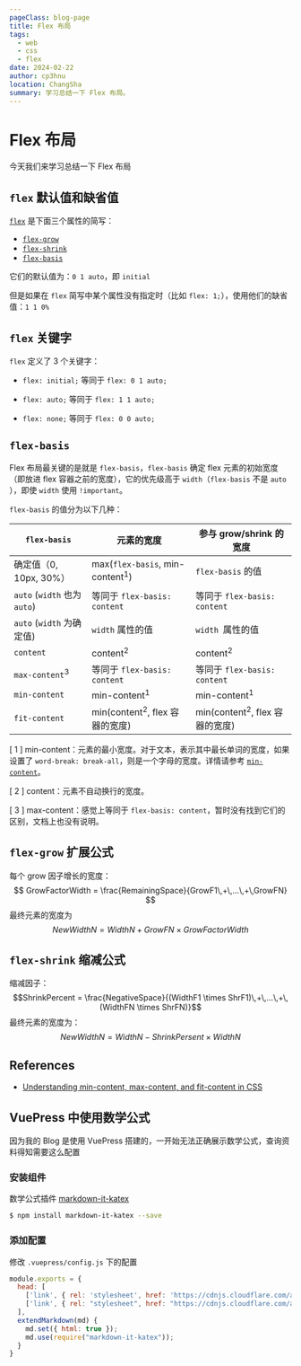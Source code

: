 ```yaml
---
pageClass: blog-page
title: Flex 布局
tags:
  - web
  - css
  - flex
date: 2024-02-22
author: cp3hnu
location: ChangSha
summary: 学习总结一下 Flex 布局。
---
```


# Flex 布局

今天我们来学习总结一下 Flex 布局

## `flex` 默认值和缺省值

[`flex`](https://developer.mozilla.org/en-US/docs/Web/CSS/flex) 是下面三个属性的简写：

- [`flex-grow`](https://developer.mozilla.org/en-US/docs/Web/CSS/flex-grow)
- [`flex-shrink`](https://developer.mozilla.org/en-US/docs/Web/CSS/flex-shrink)
- [`flex-basis`](https://developer.mozilla.org/en-US/docs/Web/CSS/flex-basis)

它们的默认值为：`0 1 auto`，即 `initial`

但是如果在 `flex` 简写中某个属性没有指定时（比如 `flex: 1;`），使用他们的缺省值：`1 1 0%`

## `flex` 关键字

`flex` 定义了 3 个关键字：

- `flex: initial;` 等同于 `flex: 0 1 auto;`

- `flex: auto;` 等同于 `flex: 1 1 auto;`

- `flex: none;` 等同于 `flex: 0 0 auto;`

## `flex-basis`

Flex 布局最关键的是就是 `flex-basis`，`flex-basis` 确定 flex 元素的初始宽度（即放进 flex 容器之前的宽度），它的优先级高于 `width`（`flex-basis` 不是 `auto` ），即使  `width` 使用 `!important`。

`flex-basis` 的值分为以下几种：

| `flex-basis`                 | 元素的宽度                                 | 参与 grow/shrink 的宽度                   |
| ---------------------------- | ------------------------------------------ | ----------------------------------------- |
| 确定值（0, 10px, 30%）       | max(`flex-basis`, min-content<sup>1</sup>) | `flex-basis` 的值                         |
| `auto` (`width` 也为 `auto`) | 等同于 `flex-basis: content`               | 等同于 `flex-basis: content`              |
| `auto` (`width` 为确定值)    | `width` 属性的值                           | `width `属性的值                          |
| `content`                    | content<sup>2</sup>                        | content<sup>2</sup>                       |
| `max-content`<sup>3</sup>    | 等同于 `flex-basis: content`               | 等同于 `flex-basis: content`              |
| `min-content`                | min-content<sup>1</sup>                    | min-content<sup>1</sup>                   |
| `fit-content`                | min(content<sup>2</sup>, flex 容器的宽度)  | min(content<sup>2</sup>, flex 容器的宽度) |

[ 1 ] min-content：元素的最小宽度。对于文本，表示其中最长单词的宽度，如果设置了 `word-break: break-all`，则是一个字母的宽度。详情请参考 [`min-content`](http://developer.mozilla.org/en-US/docs/Web/CSS/min-content)。

[ 2 ] content：元素不自动换行的宽度。

[ 3 ] max-content：感觉上等同于 `flex-basis: content`，暂时没有找到它们的区别，文档上也没有说明。


## `flex-grow` 扩展公式

每个 grow 因子增长的宽度：
$$
GrowFactorWidth = \frac{RemainingSpace}{GrowF1\,+\,...\,+\,GrowFN}
$$
最终元素的宽度为
$$
NewWidthN = WidthN + GrowFN \times GrowFactorWidth
$$

## `flex-shrink` 缩减公式

缩减因子：
$$ShrinkPercent = \frac{NegativeSpace}{(WidthF1 \times ShrF1)\,+\,...\,+\,(WidthFN \times ShrFN)}$$
最终元素的宽度为：
$$
NewWidthN = WidthN - ShrinkPersent \times WidthN
$$



## References

- [Understanding min-content, max-content, and fit-content in CSS](https://blog.logrocket.com/understanding-min-content-max-content-fit-content-css/)



## VuePress 中使用数学公式

因为我的 Blog 是使用 VuePress 搭建的，一开始无法正确展示数学公式，查询资料得知需要这么配置

### 安装组件

数学公式插件 [markdown-it-katex](https://github.com/waylonflinn/markdown-it-katex)

```sh
$ npm install markdown-it-katex --save
```

### 添加配置

修改 `.vuepress/config.js` 下的配置

```js
module.exports = {
  head: [
    ['link', { rel: 'stylesheet', href: 'https://cdnjs.cloudflare.com/ajax/libs/KaTeX/0.7.1/katex.min.css' }],
    ['link', { rel: "stylesheet", href: "https://cdnjs.cloudflare.com/ajax/libs/github-markdown-css/2.10.0/github-markdown.min.css" }]
  ],
  extendMarkdown(md) {
    md.set({ html: true });
    md.use(require("markdown-it-katex"));
  }
}
```





